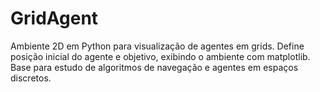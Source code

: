 # GridAgent
Ambiente 2D em Python para visualização de agentes em grids. Define posição inicial do agente e objetivo, exibindo o ambiente com matplotlib. Base para estudo de algoritmos de navegação e agentes em espaços discretos.
